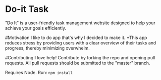 # Do-it Task

"Do It" is a user-friendly task management website designed to help your achieve your goals efficiently.

#Motivation
I like to do app that's why I decided to make it.
\*This app reduces stress by providing users with a clear overview of their tasks and progress, thereby minimizing overwhelm.

#Contributing
I love help! Contribute by forking the repo and opening pull requests.
All pull requests should be submitted to the "master" branch.

Requires Node.
Run:
`npm install`
